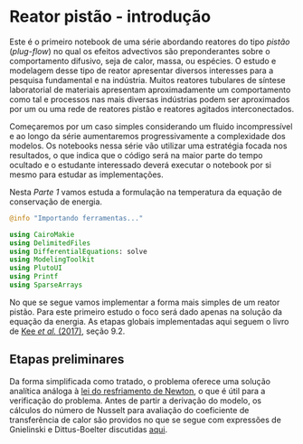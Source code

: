 # Reator pistão - introdução

Este é o primeiro notebook de uma série abordando reatores do tipo *pistão* (*plug-flow*) no qual os efeitos advectivos são preponderantes sobre o comportamento difusivo, seja de calor, massa, ou espécies. O estudo e modelagem desse tipo de reator apresentar diversos interesses para a pesquisa fundamental e na indústria. Muitos reatores tubulares de síntese laboratorial de materiais apresentam aproximadamente um comportamento como tal e processos nas mais diversas indústrias podem ser aproximados por um ou uma rede de reatores pistão e reatores agitados interconectados.

Começaremos por um caso simples considerando um fluido incompressível e ao longo da série aumentaremos progressivamente a complexidade dos modelos. Os notebooks nessa série vão utilizar uma estratégia focada nos resultados, o que indica que o código será na maior parte do tempo ocultado e o estudante interessado deverá executar o notebook por si mesmo para estudar as implementações.

Nesta *Parte 1* vamos estuda a formulação na temperatura da equação de conservação de energia.

```julia
@info "Importando ferramentas..."

using CairoMakie
using DelimitedFiles
using DifferentialEquations: solve
using ModelingToolkit
using PlutoUI
using Printf
using SparseArrays
```

No que se segue vamos implementar a forma mais simples de um reator pistão. Para este primeiro estudo o foco será dado apenas na solução da equação da energia. As etapas globais implementadas aqui seguem o livro de [Kee *et al.* (2017)](https://www.wiley.com/en-ie/Chemically+Reacting+Flow%3A+Theory%2C+Modeling%2C+and+Simulation%2C+2nd+Edition-p-9781119184874), seção 9.2.

## Etapas preliminares

Da forma simplificada como tratado, o problema oferece uma solução analítica análoga à [lei do resfriamento de Newton](https://pt.wikipedia.org/wiki/Lei_do_resfriamento_de_Newton), o que é útil para a verificação do problema. Antes de partir a derivação do modelo, os cálculos do número de Nusselt para avaliação do coeficiente de transferência de calor são providos no que se segue com expressões de Gnielinski e Dittus-Boelter discutidas [aqui](https://en.wikipedia.org/wiki/Nusselt_number).

```julia

```
